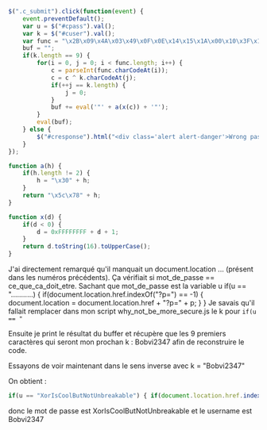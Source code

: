 ```javascript
$(".c_submit").click(function(event) {
    event.preventDefault();
    var u = $("#cpass").val();
    var k = $("#cuser").val();
    var func = "\x2B\x09\x4A\x03\x49\x0F\x0E\x14\x15\x1A\x00\x10\x3F\x1A\x71\x5C\x5B\x5B\x00\x1A\x16\x38\x06\x46\x66\x5A\x55\x30\x0A\x03\x1D\x08\x50\x5F\x51\x15\x6B\x4F\x19\x56\x00\x54\x1B\x50\x58\x21\x1A\x0F\x13\x07\x46\x1D\x58\x58\x21\x0E\x16\x1F\x06\x5C\x1D\x5C\x45\x27\x09\x4C\x1F\x07\x56\x56\x4C\x78\x24\x47\x40\x49\x19\x0F\x11\x1D\x17\x7F\x52\x42\x5B\x58\x1B\x13\x4F\x17\x26\x00\x01\x03\x04\x57\x5D\x40\x19\x2E\x00\x01\x17\x1D\x5B\x5C\x5A\x17\x7F\x4F\x06\x19\x0A\x47\x5E\x51\x59\x36\x41\x0E\x19\x0A\x53\x47\x5D\x58\x2C\x41\x0A\x04\x0C\x54\x13\x1F\x17\x60\x50\x12\x4B\x4B\x12\x18\x14\x42\x79\x4F\x1F\x56\x14\x12\x56\x58\x44\x27\x4F\x19\x56\x49\x16\x1B\x16\x14\x21\x1D\x07\x05\x19\x5D\x5D\x47\x52\x60\x46\x4C\x1E\x1D\x5F\x5F\x1C\x15\x7E\x0B\x0B\x00\x49\x51\x5F\x55\x44\x31\x52\x45\x13\x1B\x40\x5C\x46\x10\x7C\x38\x10\x19\x07\x55\x13\x44\x56\x31\x1C\x15\x19\x1B\x56\x13\x47\x58\x30\x1D\x1B\x58\x55\x1D\x57\x5D\x41\x7C\x4D\x4B\x4D\x49\x4F";
    buf = "";
    if(k.length == 9) {
        for(i = 0, j = 0; i < func.length; i++) {
            c = parseInt(func.charCodeAt(i));
            c = c ^ k.charCodeAt(j);
            if(++j == k.length) {
                j = 0;
            }
            buf += eval('"' + a(x(c)) + '"');
        }
        eval(buf);
    } else {
        $("#cresponse").html("<div class='alert alert-danger'>Wrong password sorry.</div>");
    }
});

function a(h) {
    if(h.length != 2) {
        h = "\x30" + h;
    }
    return "\x5c\x78" + h;
}

function x(d) {
    if(d < 0) {
        d = 0xFFFFFFFF + d + 1;
    }
    return d.toString(16).toUpperCase();
}
```

J'ai directement remarqué qu'il manquait un document.location ... (présent dans les numéros précédents). Ça vérifiait si mot_de_passe == ce_que_ca_doit_etre. Sachant que mot_de_passe est la variable u
if(u == "...........) {
    if(document.location.href.indexOf("?p=") == -1) {
        document.location = document.location.href + "?p=" + p;
    }
}
Je savais qu'il fallait remplacer dans mon script why_not_be_more_secure.js le k pour `if(u == " `

Ensuite je print le résultat du buffer et récupère que les 9 premiers caractères qui seront mon prochan k : Bobvi2347
afin de reconstruire le code.

Essayons de voir maintenant dans le sens inverse avec k = "Bobvi2347"

On obtient :

```javascript
if(u == "XorIsCoolButNotUnbreakable") { if(document.location.href.indexOf("?p=") == -1) { document.location = document.location.href + "?p=" + u; } } else {  $("#cresponse").html("<div class='error'>Wrong password sorry.</div>"); }
```
donc le mot de passe est XorIsCoolButNotUnbreakable et le username est Bobvi2347